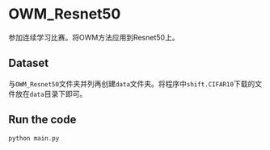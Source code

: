 # OWM_Resnet50
参加连续学习比赛。将OWM方法应用到Resnet50上。

## Dataset
与`OWM_Resnet50`文件夹并列再创建`data`文件夹。将程序中`shift.CIFAR10`下载的文件放在`data`目录下即可。
## Run the code
```
python main.py
```
